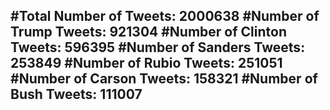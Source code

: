 #Total Number of Tweets: 2000638 
#Number of Trump Tweets: 921304
#Number of Clinton Tweets: 596395
#Number of Sanders Tweets: 253849
#Number of Rubio Tweets: 251051
#Number of Carson Tweets: 158321
#Number of Bush Tweets: 111007
---
